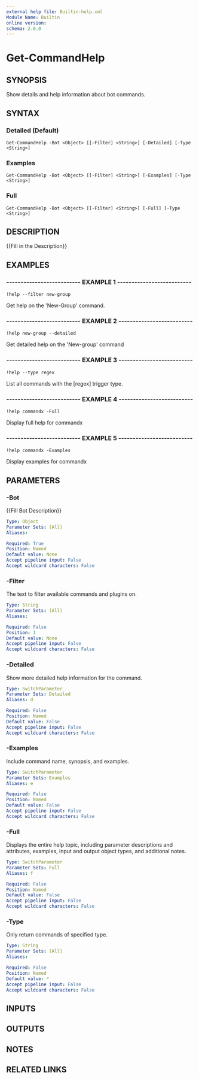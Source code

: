 ```yaml
---
external help file: Builtin-help.xml
Module Name: Builtin
online version: 
schema: 2.0.0
---
```


# Get-CommandHelp

## SYNOPSIS
Show details and help information about bot commands.

## SYNTAX

### Detailed (Default)
```
Get-CommandHelp -Bot <Object> [[-Filter] <String>] [-Detailed] [-Type <String>]
```

### Examples
```
Get-CommandHelp -Bot <Object> [[-Filter] <String>] [-Examples] [-Type <String>]
```

### Full
```
Get-CommandHelp -Bot <Object> [[-Filter] <String>] [-Full] [-Type <String>]
```

## DESCRIPTION
{{Fill in the Description}}

## EXAMPLES

### -------------------------- EXAMPLE 1 --------------------------
```
!help --filter new-group
```

Get help on the 'New-Group' command.

### -------------------------- EXAMPLE 2 --------------------------
```
!help new-group --detailed
```

Get detailed help on the 'New-group' command

### -------------------------- EXAMPLE 3 --------------------------
```
!help --type regex
```

List all commands with the \[regex\] trigger type.

### -------------------------- EXAMPLE 4 --------------------------
```
!help commandx -Full
```

Display full help for commandx

### -------------------------- EXAMPLE 5 --------------------------
```
!help commandx -Examples
```

Display examples for commandx

## PARAMETERS

### -Bot
{{Fill Bot Description}}

```yaml
Type: Object
Parameter Sets: (All)
Aliases: 

Required: True
Position: Named
Default value: None
Accept pipeline input: False
Accept wildcard characters: False
```

### -Filter
The text to filter available commands and plugins on.

```yaml
Type: String
Parameter Sets: (All)
Aliases: 

Required: False
Position: 1
Default value: None
Accept pipeline input: False
Accept wildcard characters: False
```

### -Detailed
Show more detailed help information for the command.

```yaml
Type: SwitchParameter
Parameter Sets: Detailed
Aliases: d

Required: False
Position: Named
Default value: False
Accept pipeline input: False
Accept wildcard characters: False
```

### -Examples
Include command name, synopsis, and examples.

```yaml
Type: SwitchParameter
Parameter Sets: Examples
Aliases: e

Required: False
Position: Named
Default value: False
Accept pipeline input: False
Accept wildcard characters: False
```

### -Full
Displays the entire help topic, including parameter descriptions and attributes, examples, input and output object types, and additional notes.

```yaml
Type: SwitchParameter
Parameter Sets: Full
Aliases: f

Required: False
Position: Named
Default value: False
Accept pipeline input: False
Accept wildcard characters: False
```

### -Type
Only return commands of specified type.

```yaml
Type: String
Parameter Sets: (All)
Aliases: 

Required: False
Position: Named
Default value: *
Accept pipeline input: False
Accept wildcard characters: False
```

## INPUTS

## OUTPUTS

## NOTES

## RELATED LINKS


